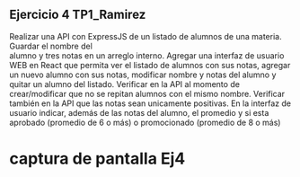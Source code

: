 ## Ejercicio 4 TP1_Ramirez

 Realizar una API con ExpressJS de un listado de alumnos de una materia. Guardar el nombre del  
alumno y tres notas en un arreglo interno. Agregar una interfaz de usuario WEB en React que 
permita ver el listado de alumnos con sus notas, agregar un nuevo alumno con sus notas, modificar 
nombre y notas del alumno y quitar un alumno del listado. Verificar en la API al momento de 
crear/modificar que no se repitan alumnos con el mismo nombre. Verificar también en la API que 
las notas sean unicamente positivas. En la interfaz de usuario indicar, además de las notas del 
alumno, el promedio y si esta aprobado (promedio de 6 o más) o promocionado (promedio de 8 o 
más)

# captura de pantalla Ej4